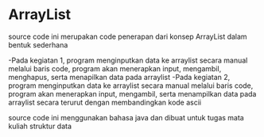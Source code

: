 # ArrayList

source code ini merupakan code penerapan dari konsep ArrayList dalam bentuk sederhana

-Pada kegiatan 1, program menginputkan data ke arraylist secara manual melalui baris code, program akan menerapkan input, mengambil, menghapus, serta menapilkan data pada arraylist
-Pada kegiatan 2, program menginputkan data ke arraylist secara manual melalui baris code, program akan menerapkan input, mengambil, serta menampilkan data pada arraylist secara terurut dengan membandingkan kode ascii

source code ini menggunakan bahasa java dan dibuat untuk tugas mata kuliah struktur data

